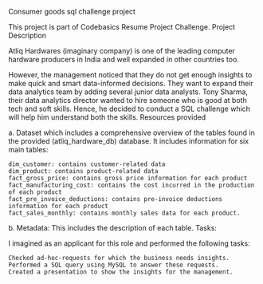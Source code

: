 Consumer goods sql challenge project

This project is part of Codebasics Resume Project Challenge.
Project Description

Atliq Hardwares (imaginary company) is one of the leading computer hardware producers in India and well expanded in other countries too.

However, the management noticed that they do not get enough insights to make quick and smart data-informed decisions. They want to expand their data analytics team by adding several junior data analysts. Tony Sharma, their data analytics director wanted to hire someone who is good at both tech and soft skills. Hence, he decided to conduct a SQL challenge which will help him understand both the skills.
Resources provided

a. Dataset which includes a comprehensive overview of the tables found in the provided (atliq_hardware_db) database. It includes information for six main tables:

    dim_customer: contains customer-related data
    dim_product: contains product-related data
    fact_gross_price: contains gross price information for each product
    fact_manufacturing_cost: contains the cost incurred in the production of each product
    fact_pre_invoice_deductions: contains pre-invoice deductions information for each product
    fact_sales_monthly: contains monthly sales data for each product.

b. Metadata: This includes the description of each table.
Tasks:

I imagined as an applicant for this role and performed the following tasks:

    Checked ad-hoc-requests for which the business needs insights.
    Performed a SQL query using MySQL to answer these requests.
    Created a presentation to show the insights for the management.
